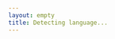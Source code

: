 ```yaml
---
layout: empty
title: Detecting language...
---
```

<script type="text/javascript">
	function getBrowserLanguage() {
	    var language = navigator.languages && navigator.languages[0] || // Chrome / Firefox
	               navigator.language ||   // All browsers
	               navigator.userLanguage; // IE <= 10

	    return language;
	}

	function detectLanguage() {
	    var language = getBrowserLanguage();
	    return language.split('-')[0].toLowerCase();
	}

	var userLang = detectLanguage();

	var langArr = [];
    {% for lang in site.lang %}
      	langArr.push('{{ lang }}');
    {% endfor %}

    if (langArr.indexOf(userLang) == -1)
    	userLang = 'en';

	window.location.href = '{{ site.baseurl }}/' + userLang + '/';
</script>
